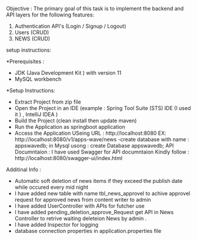 Objective : 
The primary goal of this task is to implement the backend and API layers for the following
features:
1. Authentication API's (Login / Signup / Logout)
2. Users (CRUD)
3. NEWS (CRUD)


setup instructions: 
 
*Prerequisites :
 - JDK (Java Development Kit ) with version 11
 - MySQL workbench 

*Setup Instructions:
- Extract Project from  zip file
- Open the Project in an IDE (example : Spring Tool Suite (STS) IDE (I used it ) ,  IntelliJ IDEA )
- Build the Project (clean install then update maven)
- Run the Application as springboot application
- Access the Application USeing URL : http://localhost:8080
    EX: http://localhost:8080/v1/apps-wave/news
-create  database with name : appswavedb; in Mysql usong : create Database appswavedb;
API Documntaion :
I have used Swagger for API documntaion Kindly follow :
 http://localhost:8080/swagger-ui/index.html

Additinal Info  :
* Automatic soft deletion of news items if they exceed the publish date while occured every mid night
* I have added new table with name tbl_news_approvel to achive approvel request for approved news from content writer to admin
* I have added UserController with APIs for futcher use 
* I have added pending_deletion_approve_Request get API in News Controller to retrive waiting deleteion News by admin .
* I have added Inspector for logging
* database connection properties in application.properties file
